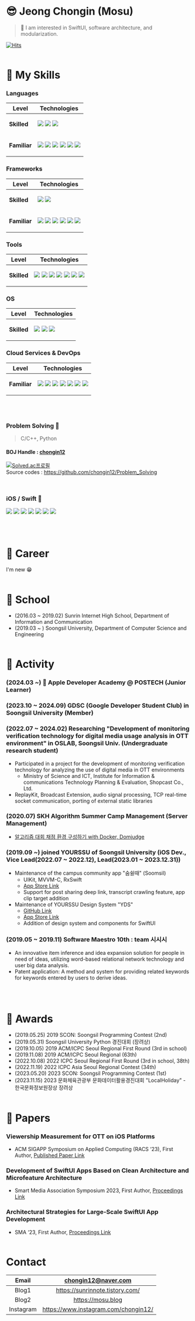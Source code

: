 # 😎 Jeong Chongin (Mosu)

> 👏 I am interested in SwiftUI, software architecture, and modularization.

[![Hits](https://hits.seeyoufarm.com/api/count/incr/badge.svg?url=https%3A%2F%2Fgithub.com%2Fchongin12&count_bg=%2379C83D&title_bg=%23555555&icon=awesomelists.svg&icon_color=%23E7E7E7&title=hits&edge_flat=false)](https://hits.seeyoufarm.com)
</br></br>

# 🔮 My Skills
<!-- Icons from https://simpleicons.org/ -->

### Languages
Level | Technologies
--- | ---
**Skilled** | <p> <img src="https://img.shields.io/badge/Swift-F05138?style=flat-square&logo=Swift&logoColor=white"/> <img src="https://img.shields.io/badge/C-00599C?style=flat-square&logo=C&logoColor=white"/> <img src="https://img.shields.io/badge/C%2B%2B-00599C?style=flat-square&logo=Cplusplus&logoColor=white"/></p>
**Familiar** | <p> <img src="https://img.shields.io/badge/Python-3776AB?style=flat-square&logo=python&logoColor=white"/> <img src="https://img.shields.io/badge/JavaScript-F7DF1E?style=flat-square&logo=javascript&logoColor=white"/> <img src="https://img.shields.io/badge/Java-634533?style=flat-square&logo=java&logoColor=white"/> <img src="https://img.shields.io/badge/Dart-0175C2?style=flat-square&logo=dart&logoColor=white"/> <img src="https://img.shields.io/badge/Ruby-CC342D?style=flat-square&logo=ruby&logoColor=white"/> <img src="https://img.shields.io/badge/Haskell-5D4F85?style=flat-square&logo=haskell&logoColor=white"/></p>

### Frameworks
Level | Technologies
--- | ---
**Skilled** | <p> <img src="https://img.shields.io/badge/UIKit-2396F3?style=flat-square&logo=uikit&logoColor=white"/> <img src="https://img.shields.io/badge/SwiftUI-056CF2?style=flat-square&logo=Swift&logoColor=white"/></p>
**Familiar** | <p> <img src="https://img.shields.io/badge/React-61DAFB?style=flat-square&logo=react&logoColor=white"/> <img src="https://img.shields.io/badge/Flutter-02569B?style=flat-square&logo=flutter&logoColor=white"/> <img src="https://img.shields.io/badge/Spring-6DB33F?style=flat-square&logo=spring&logoColor=white"/> <img src="https://img.shields.io/badge/Spring Boot-6DB33F?style=flat-square&logo=springboot&logoColor=white"/> <img src="https://img.shields.io/badge/Node.js-339933?style=flat-square&logo=nodedotjs&logoColor=white"/> <img src="https://img.shields.io/badge/Docker-2496ED?style=flat-square&logo=docker&logoColor=white"/></p>

### Tools
Level | Technologies
--- | ---
**Skilled** | <p> <img src="https://img.shields.io/badge/Xcode-147EFB?style=flat-square&logo=Xcode&logoColor=white"/> <img src="https://img.shields.io/badge/Figma-F24E1E?style=flat-square&logo=Figma&logoColor=white"/> <img src="https://img.shields.io/badge/Notion-000000?style=flat-square&logo=Notion&logoColor=white"/> <img src="https://img.shields.io/badge/Slack-4A154B?style=flat-square&logo=Slack&logoColor=white"/> <img src="https://img.shields.io/badge/Microsoft Excel-217346?style=flat-square&logo=microsoftexcel&logoColor=white"/> <img src="https://img.shields.io/badge/VSCode-007ACC?style=flat-square&logo=visualstudiocode&logoColor=white"/> <img src="https://img.shields.io/badge/GitHub-181717?style=flat-square&logo=github&logoColor=white"/></p>

### OS
Level | Technologies
--- | ---
**Skilled** | <p> <img src="https://img.shields.io/badge/macOS-000000?style=flat-square&logo=macos&logoColor=white"/> <img src="https://img.shields.io/badge/Linux-FCC624?style=flat-square&logo=Linux&logoColor=white"/> <img src="https://img.shields.io/badge/Windows-0078D4?style=flat-square&logo=windows&logoColor=white"/></p>

### Cloud Services & DevOps
Level | Technologies
--- | ---
**Familiar** | <p> <img src="https://img.shields.io/badge/AWS Lambda-FF9900?style=flat-square&logo=awslambda&logoColor=white"/> <img src="https://img.shields.io/badge/Amazon EC2-FF9900?style=flat-square&logo=amazonec2&logoColor=white"/> <img src="https://img.shields.io/badge/Amazon S3-569A31?style=flat-square&logo=amazons3&logoColor=white"/> <img src="https://img.shields.io/badge/Amazon API Gateway-FF4F8B?style=flat-square&logo=amazonapigateway&logoColor=white"/> <img src="https://img.shields.io/badge/Amazon Route 53-8C4FFF?style=flat-square&logo=amazonroute53&logoColor=white"/> <img src="https://img.shields.io/badge/Amazon ECS-FF9900?style=flat-square&logo=amazonecs&logoColor=white"/> <img src="https://img.shields.io/badge/Github Actions-2088FF?style=flat-square&logo=githubactions&logoColor=white"/></p>

</br></br>

### Problem Solving 🤯
> C/C++, Python
#### BOJ Handle : [chongin12](https://www.acmicpc.net/user/chongin12)

[![Solved.ac프로필](http://mazassumnida.wtf/api/v2/generate_badge?boj=chongin12)](https://solved.ac/chongin12)\
Source codes : https://github.com/chongin12/Problem_Solving  

<br>

### iOS / Swift 🍎

<p>
   <img src="https://img.shields.io/badge/RxSwift-B7178C?style=flat-square&logo=reactivex&logoColor=white"/>
   <img src="https://img.shields.io/badge/MVVM-A9C291?style=flat-square&logoColor=white"/>
   <img src="https://img.shields.io/badge/Coordinator-A001AE?style=flat-square"/>
   <img src="https://img.shields.io/badge/Clean Architecture-FFFFFF?style=flat-square"/>
   <img src="https://img.shields.io/badge/The Composable Architecture-D441D1?style=flat-square"/>
   <img src="https://img.shields.io/badge/Tuist-6236FF?style=flat-square"/>
   <img src="https://img.shields.io/badge/MicroFeatures Architecture-6236FF?style=flat-square"/>
</p>
</br></br>


# 🍛 Career
I'm new 😁
</br></br>

# 🏫 School
* (2016.03 ~ 2019.02) Sunrin Internet High School, Department of Information and Communication
* (2019.03 ~ ) Soongsil University, Department of Computer Science and Engineering
</br></br>

# 🎡 Activity

### (2024.03 ~)  Apple Developer Academy @ POSTECH (Junior Learner)
### (2023.10 ~ 2024.09) GDSC (Google Developer Student Club) in Soongsil University (Member)
### (2022.07 ~ 2024.02) Researching "Development of monitoring verification technology for digital media usage analysis in OTT environment" in OSLAB, Soongsil Univ. (Undergraduate research student)
  - Participated in a project for the development of monitoring verification technology for analyzing the use of digital media in OTT environments
    - Ministry of Science and ICT, Institute for Information & communications Technology Planning & Evaluation, Shopcast Co., Ltd.
  - ReplayKit, Broadcast Extension, audio signal processing, TCP real-time socket communication, porting of external static libraries
### (2020.07) SKH Algorithm Summer Camp Management (Server Management)
  - [알고리즘 대회 채점 환경 구성하기 with Docker, Domjudge](https://docs.google.com/document/d/1hzp67Ql6v2tEx6eM-SXVxrL2slnJblls/edit?usp=sharing&ouid=101247700334495646341&rtpof=true&sd=true)
### (2019.09 ~) joined YOURSSU of Soongsil University (iOS Dev., Vice Lead(2022.07 ~ 2022.12), Lead(2023.01 ~ 2023.12.31))
  - Maintenance of the campus community app "숨쉴때" (Soomsil)
    - UIKit, MVVM-C, RxSwift
    - [App Store Link](https://apps.apple.com/kr/app/%EC%88%A8%EC%89%B4%EB%95%8C/id1626690112)
    - Support for post sharing deep link, transcript crawling feature, app clip target addition
  - Maintenance of YOURSSU Design System "YDS"
    - [GitHub Link](https://github.com/yourssu/YDS-iOS)
    - [App Store Link](https://apps.apple.com/kr/app/yds-storybook/id1584167620)
    - Addition of design system and components for SwiftUI
### (2019.05 ~ 2019.11) Software Maestro 10th : team 시시시
  - An innovative item inference and idea expansion solution for people in need of ideas, utilizing word-based relational network technology and user big data analysis.
  - Patent application: A method and system for providing related keywords for keywords entered by users to derive ideas.
<!-- * (2017~2018) Clash Royale (Mobile Game) national team player of Korea -->

</br></br>

# 🎁 Awards
* (2019.05.25) 2019 SCON: Soongsil Programming Contest (2nd)
* (2019.05.31) Soongsil University Python 경진대회 (장려상)
* (2019.10.05) 2019 ACM/ICPC Seoul Regional First Round (3rd in school)
* (2019.11.08) 2019 ACM/ICPC Seoul Regional (63th)
* (2022.10.08) 2022 ICPC Seoul Regional First Round (3rd in school, 38th)
* (2022.11.19) 2022 ICPC Asia Seoul Regional Contest (34th)
* (2023.05.20) 2023 SCON: Soongsil Programming Contest (1st)
* (2023.11.15) 2023 문화체육관광부 문화데이터활용경진대회 "LocalHoliday" - 한국문화정보원장상 장려상
</br></br>

# 📜 Papers

### Viewership Measurement for OTT on iOS Platforms

* ACM SIGAPP Symposium on Applied Computing (RACS ‘23), First Author, [Published Paper Link](https://dl.acm.org/doi/10.1145/3599957.3606235)

### Development of SwiftUI Apps Based on Clean Architecture and Microfeature Architecture

* Smart Media Association Symposium 2023, First Author, [Proceedings Link](https://kism.jams.or.kr/co/com/EgovMenu.kci?s_url=/po/community/notice/noticeView.kci&s_MenuId=MENU-000000000061000&notiSeq=000000038548)

### Architectural Strategies for Large-Scale SwiftUI App Development

* SMA ‘23, First Author, [Proceedings Link](https://kism.or.kr/symposium/view.php?sympo_ty=M03)
</br></br>

# Contact

|Email|chongin12@naver.com|
|:-:|:-:|
|Blog1|https://sunrinnote.tistory.com/|
|Blog2|https://mosu.blog|
|Instagram|https://www.instagram.com/chongin12/|
